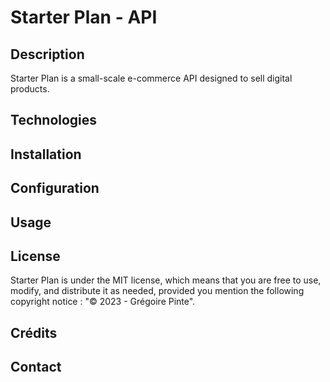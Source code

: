 # Starter Plan - API

## Description

Starter Plan is a small-scale e-commerce API designed to sell digital products.

## Technologies

## Installation

## Configuration

## Usage

## License

Starter Plan is under the MIT license, which means that you are free to use, modify, and distribute it as needed, provided you mention the following copyright notice : "© 2023 - Grégoire Pinte".

## Crédits

## Contact
